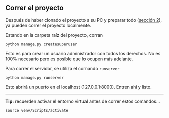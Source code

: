## Correr el proyecto
Después de haber clonado el proyecto a su PC y preparar todo ([sección 2](/docs/INSTALL.md/)), ya pueden correr el proyecto localmente.  
  
Estando en la carpeta raíz del proyecto, corran 
```
python manage.py createsuperuser
```  
Esto es para crear un usuario administrador con todos los derechos. No es 100% necesario pero es posible que lo ocupen más adelante.

Para correr el servidor, se utiliza el comando `runserver`
```
python manage.py runserver
```
Esto abrirá un puerto en el localhost (127.0.0.1:8000). Entren ahí y listo.  
  
---  
  
**Tip:** recuerden activar el entorno virtual antes de correr estos comandos...
```
source venv/Scripts/activate
```
